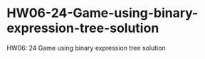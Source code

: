 # HW06-24-Game-using-binary-expression-tree-solution
HW06: 24 Game using binary expression tree solution
